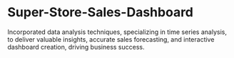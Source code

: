 # Super-Store-Sales-Dashboard
Incorporated data analysis techniques, specializing in time series analysis, to deliver valuable insights, accurate sales forecasting, and interactive dashboard creation, driving business success. 
